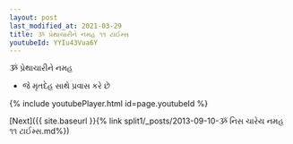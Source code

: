 ```yaml
---
layout: post
last_modified_at: 2021-03-29
title: ૐ પ્રેથાચારીને નમહ ૧૧ ટાઈમ્સ
youtubeId: YYIu43Vua6Y
---
```

 
 
 ૐ પ્રેથાચારીને નમહ  
 
 -  જે મૃતદેહ સાથે પ્રવાસ કરે છે 
 
  
 
  
 
 
 
 
 
 


{% include youtubePlayer.html id=page.youtubeId %}
 
[Next]({{ site.baseurl }}{% link  split1/_posts/2013-09-10-ૐ નિસ ચારેય નમહ ૧૧ ટાઈમ્સ.md%})
 
